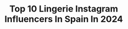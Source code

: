 ---
title: Top 10 Lingerie Instagram Influencers In Spain In 2024
description: >-
  Find top lingerie Instagram influencers in Spain in 2024. Most popular hashtags: #photography #lingerie #model #photooftheday.
platform: Instagram
hits: 58
text_top: Identify the most popular Instagram profiles on inBeat.
text_bottom: Our platform has 58 Instagram influencers like this in Spain for you to connect with.
profiles:
  - username: "julisantiniofficiel"
    fullname: >-
      JULI SANTINI OFFICIEL
    bio: >-
      ☁️ NO GENDER • ALL SIZES • SHIP WORLDWIDE ☁️ Clothing • Brides • Lingerie • Workshops • Fabric Tours #welovepastels since 2007 🧺 SHOP ONLINE 🧺
    location: "Spain"
    followers: 105699
    engagement: 144
    commentsToLikes: 0.018442
    id: ck5zy08rk8zr40i14c2tfnz3i
    verified: false
    hashtags: "#miterio, #welovepastels, #spaghetti, #julisantini"
  - username: "nerea.ramirezz"
    fullname: >-
      Nerea Ramírez 🌺
    bio: >-
      🌴@islatentaciones 👗 @sheinofficial: “nerearamirez15” % 📩@bloc13agency MANAGEMENT 📚 Economist 👑 Miss Huesca 2018 📥: Tatiana(667523733)
    location: "Spain"
    followers: 46343
    engagement: 207
    commentsToLikes: 0.067564
    id: ck5q5x6xwuz3v0i11nz3t92xh
    verified: false
    hashtags: "#lingery, #reelsinstagram, #look, #reels"
  - username: "raisie_ink"
    fullname: >-
      🌸Raisie 🌸
    bio: >-
      50% Soft🐻 50% bad ass🌸 •서울 6월 2021📍 🇰🇷 •@suicidegirls official 🎀 • @charliez__angelz Squad • MUA/ 메이크업 아티스트 💄 Works & collabs DM/EMAIL💌
    location: "Spain"
    followers: 41906
    engagement: 752
    commentsToLikes: 0.017383
    id: ck5cbwpalgb190i111v3497qa
    verified: false
    hashtags: "#inkedbabes, #inkedmodel, #suicidegirl, #altmodel"
  - username: "nekaneoficial"
    fullname: >-
      Nekane
    bio: >-
      💃🏻Spanish photo model 🎮 Streamer Embajadora @olecams.oficial ✌🏻Follow me also here 👉🏻 @neki.play 📍Granada
    location: "Spain"
    followers: 270395
    engagement: 420
    commentsToLikes: 0.014815
    id: ck6ufeftlwk0f0j71h4fobskf
    verified: false
    hashtags: "#makeup, #photoshoot, #brunette, #boudoir"
  - username: "conchiccruz"
    fullname: >-
      𝘾𝙊𝙉𝘾𝙃𝙄 𝘾𝙐𝙀𝙉𝘾𝘼 𝘾𝙍𝙐𝙕
    bio: >-
      “𝑆ℎ𝑖𝑛𝑒 𝑏𝑟𝑖𝑔ℎ𝑡 𝑙𝑖𝑘𝑒 𝑎 𝑑𝑖𝑎𝑚𝑜𝑛𝑑 𝑖𝑛 𝑡ℎ𝑒 𝑠𝑘𝑦” Córdoba - Granada - Málaga📍 •Contacto: 𝖼𝗈𝗇𝖼𝗁𝗂_𝟥𝗄@𝗁𝗈𝗍𝗆𝖺𝗂𝗅.𝖼𝗈𝗆 📥 𝗢𝗔𝗦𝗜𝗦•𝗕𝗮𝗯𝗶𝗹𝗼𝗻𝗶𝗮 𝗦𝘂𝗺𝗺𝗲𝗿 𝗖𝗹𝘂𝗯🍸 📲Info & Reservas
    location: "Spain"
    followers: 9040
    engagement: 1926
    commentsToLikes: 0.023470
    id: ck8t0vb6vtgdn0j78nk6bcen1
    verified: false
    hashtags: "#pictureoftheday, #malaga, #shoot, #outfits"
  - username: "vickymfotografia"
    fullname: >-
      V ɪ ᴄ ᴋ ʏ  M ᴀ ʀ ᴛ ɪ ɴ ᴇ ᴢ  E
    bio: >-
      La fotografía 📸 mi pasión ❤️ #portrait ,#lifestyle , #retrato #pasión #capturandomomentos 🌍 @martinezmfoto
    location: "Spain"
    followers: 12222
    engagement: 93
    commentsToLikes: 0.079271
    id: ck0vvifmzpa670i19x5c7evdl
    verified: false
    hashtags: "#arte, #photographer, #lingerie, #bnw"
  - username: "issa_cabrera_"
    fullname: >-
      Mama De Daniela
    bio: >-
      📌 #sevilla CÓDIGO DESCUENTO SHEIN : issacabrera15
    location: "Spain"
    followers: 31342
    engagement: 400
    commentsToLikes: 0.181196
    id: clnc00qxo5wxo0j0898lqcwl3
    verified: false
    hashtags: "#vivir, #holiday, #art, #ootd"
  - username: "denise_forma_mentis_"
    fullname: >-
      ⛔NO DM⛔ made in Rome 🤌🇮🇹 based in Valencia 🇪🇦🍊
    bio: >-
      🎓Acc.BB.AA. Organic chemist&heritage preservation🔬🌍 Artist🎨, model🌶️🌶️🌶️, photographer 📷 📩For collab: deniseformamentisonlybusiness@gmail.com
    location: "Spain"
    followers: 37758
    engagement: 767
    commentsToLikes: 0.138245
    id: ckaou8gnaz9u30i78u2jhseej
    verified: false
    hashtags: "#fansonlylinkinbio, #costume, #christmastime, #outfit"
  - username: "monikakingaa"
    fullname: >-
      𝐌𝐎𝐍𝐢𝐊𝐀 𝐊𝐢𝐍𝐆𝐀 🐝
    bio: >-
      @yampielperroso 𝐌𝐚𝐦𝐢🐾 @FashionNova 𝐀𝐦𝐛𝐚𝐬𝐬𝐚𝐝𝐨𝐫 @beabeebk🍯 𝐏𝐨𝐥𝐬𝐤𝐚 🇵🇱/𝐌𝐚𝐝𝐫𝐢𝐝-𝐈𝐛𝐢𝐳𝐚 📍 𝐦𝐨𝐧𝐢𝐤𝐚𝐤𝐢𝐧𝐠𝐚𝐜𝐨𝐧𝐭𝐚𝐜𝐭@𝐠𝐦𝐚𝐢𝐥.𝐜𝐨𝐦 📩 𝐦𝐨𝐧𝐢𝐤𝐚𝐤𝐢𝐧𝐠𝐚@𝐯𝐤𝐦𝐠𝐦𝐭.𝐜𝐨𝐦 ✉️
    location: "Spain"
    followers: 208833
    engagement: 446
    commentsToLikes: 0.028427
    id: ck6txf6yrxhqv0j71cjvdzcud
    verified: false
    hashtags: "#loavies, #love, #photography, #rosa"
  - username: "mkajina_"
    fullname: >-
      Karolína Mlejnková
    bio: >-
      ambassador @girlswithoutclothes production | marketing @uniusagency prague | UK | #mkajina | R.💍
    location: "Spain"
    followers: 20443
    engagement: 334
    commentsToLikes: 0.004950
    id: ck0w6dobu83600i19m85gvl5p
    verified: false
    hashtags: "#gwcambassador, #mkajina, #gwc, #nordblanc"
---